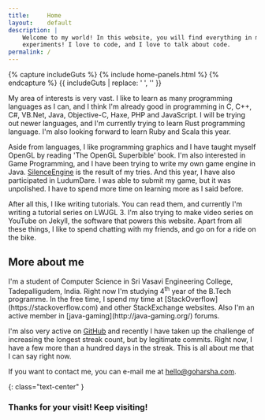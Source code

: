 ```yaml
---
title:     Home
layout:    default
description: |
    Welcome to my world! In this website, you will find everything in my world, from LWJGL tutorials to tech
    experiments! I love to code, and I love to talk about code.
permalink: /
---
```


{% capture includeGuts %}
{% include home-panels.html %}
{% endcapture %}
{{ includeGuts | replace: '    ', '' }}

<div class="panel panel-default" markdown="1">
<div class="panel-body" markdown="1">
My area of interests is very vast. I like to learn as many programming languages as I can, and I think I'm already good in programming in C, C++, C#, VB.Net, Java, Objective-C, Haxe, PHP and JavaScript. I will be trying out newer languages, and I'm currently trying to learn Rust programming language. I'm also looking forward to learn Ruby and Scala this year.

Aside from languages, I like programming graphics and I have taught myself OpenGL by reading 'The OpenGL Superbible' book. I'm also interested in Game Programming, and I have been trying to write my own game engine in Java. [SilenceEngine](https://github.com/sriharshachilakapati/SilenceEngine) is the result of my tries. And this year, I have also participated in LudumDare. I was able to submit my game, but it was unpolished. I have to spend more time on learning more as I said before.

After all this, I like writing tutorials. You can read them, and currently I'm writing a tutorial series on LWJGL 3. I'm also trying to make video series on YouTube on Jekyll, the software that powers this website. Apart from all these things, I like to spend chatting with my friends, and go on for a ride on the bike.
</div>
</div>

## More about me

<div class="panel panel-default" markdown="1">
<div class="panel-body" markdown="1">
I'm a student of Computer Science in Sri Vasavi Engineering College, Tadepalligudem, India. Right now I'm studying 4<sup>th</sup> year of the B.Tech programme. In the free time, I spend my time at [StackOverflow](https://stackoverflow.com) and other StackExchange websites. Also I'm an active member in [java-gaming](http://java-gaming.org/) forums.

I'm also very active on [GitHub](https://github.com/sriharshachilakapati/) and recently I have taken up the challenge of increasing the longest streak count, but by legitimate commits. Right now, I have a few more than a hundred days in the streak. This is all about me that I can say right now.

If you want to contact me, you can e-mail me at [hello@goharsha.com](mailto:hello@goharsha.com).
</div>
</div>

{: class="text-center" }
### Thanks for your visit! Keep visiting!
